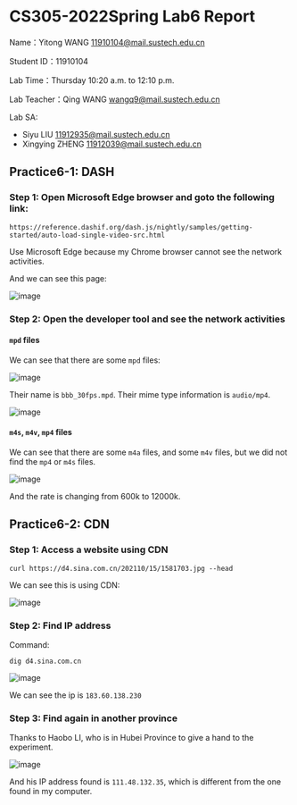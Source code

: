# CS305-2022Spring Lab6 Report
Name：Yitong WANG 11910104@mail.sustech.edu.cn

Student ID：11910104

Lab Time：Thursday 10:20 a.m. to 12:10 p.m.

Lab Teacher：Qing WANG wangq9@mail.sustech.edu.cn

Lab SA:
- Siyu LIU 11912935@mail.sustech.edu.cn
- Xingying ZHENG 11912039@mail.sustech.edu.cn

## Practice6-1: DASH
### Step 1: Open Microsoft Edge browser and goto the following link:
```
https://reference.dashif.org/dash.js/nightly/samples/getting-started/auto-load-single-video-src.html
```

Use Microsoft Edge because my Chrome browser cannot see the network activities.

And we can see this page:

![image](https://user-images.githubusercontent.com/64548919/160972413-75b8dc2b-845a-4852-a898-880eacf0a55b.png)

### Step 2: Open the developer tool and see the network activities
#### `mpd` files
We can see that there are some `mpd` files:

![image](https://user-images.githubusercontent.com/64548919/160972747-7a61db25-34a9-4db6-8938-ab1db70ecffd.png)

Their name is `bbb_30fps.mpd`. Their mime type information is `audio/mp4`.

![image](https://user-images.githubusercontent.com/64548919/160973035-2e1c8cb7-9006-44f6-945a-85387e8afcfa.png)

#### `m4s`, `m4v`, `mp4` files
We can see that there are some `m4a` files, and some `m4v` files, but we did not find the `mp4` or `m4s` files.

![image](https://user-images.githubusercontent.com/64548919/160988356-0cd799a7-0171-4d90-89b6-f5d85adc7190.png)

And the rate is changing from 600k to 12000k.

## Practice6-2: CDN
### Step 1: Access a website using CDN
```
curl https://d4.sina.com.cn/202110/15/1581703.jpg --head
```

We can see this is using CDN:

![image](https://user-images.githubusercontent.com/64548919/160978075-f2292713-26cd-4fa6-a7ea-2671546bda13.png)

### Step 2: Find IP address
Command:

```
dig d4.sina.com.cn
```

![image](https://user-images.githubusercontent.com/64548919/160992741-ce596121-3c2f-4f24-a814-b4cf2e506a45.png)

We can see the ip is `183.60.138.230`

### Step 3: Find again in another province
Thanks to Haobo LI, who is in Hubei Province to give a hand to the experiment.

![image](https://user-images.githubusercontent.com/64548919/160995384-49406285-2e78-499f-a7cc-9a8fb927de67.png)

And his IP address found is ```111.48.132.35```, which is different from the one found in my computer.
